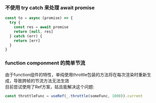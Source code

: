 ### 不使用 try catch 来处理 await promise
```jsx
const to = async (promise) => {
  try {
    const res = await promise
    return [null, res]
  } catch (err) {
    return [err]
  }
}
```


### function componment 的简单节流
由于function组件的特性，单纯使用throttle包装的方法将在每次渲染时重新生成，导致跨帧的节流方法无法生效  
目前尝试使用了Ref方案，姑且能解决这个问题:
```jsx
const throttleFunc = useRef(_.throttle(someFunc, 1000)).current
```

